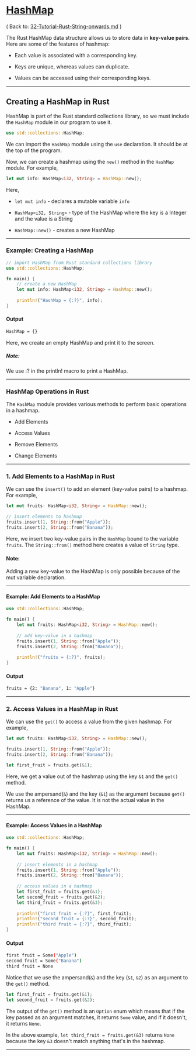 # [HashMap](https://www.programiz.com/rust/hashmap)

( Back to: [32-Tutorial-Rust-String-onwards.md](/documentation/32-Tutorial-Rust-String-onwards.md) )

The Rust HashMap data structure allows us to store data in **key-value pairs**. Here are some of the features of hashmap:

- Each value is associated with a corresponding key.

- Keys are unique, whereas values can duplicate.

- Values can be accessed using their corresponding keys.

____

## Creating a HashMap in Rust

HashMap is part of the Rust standard collections library, so we must include the `HashMap` module in our program to use it.

```rust
use std::collections::HashMap;
```

We can import the `HashMap` module using the `use` declaration. It should be at the top of the program.

Now, we can create a hashmap using the `new()` method in the `HashMap` module. For example,

```rust
let mut info: HashMap<i32, String> = HashMap::new();
```

Here,

- `let mut info` - declares a mutable variable `info`

- `HashMap<i32, String>` - type of the HashMap where the key is a Integer and the value is a String

- `HashMap::new()` - creates a new HashMap

____

### Example: Creating a HashMap

```rust
// import HashMap from Rust standard collections library
use std::collections::HashMap;

fn main() {
    // create a new HashMap
    let mut info: HashMap<i32, String> = HashMap::new();
    
    println!("HashMap = {:?}", info);
}
```

#### Output

```bash
HashMap = {}
```

Here, we create an empty HashMap and print it to the screen.

##### Note:

We use :? in the println! macro to print a HashMap.

____

### HashMap Operations in Rust

The `HashMap` module provides various methods to perform basic operations in a hashmap.

- Add Elements

- Access Values

- Remove Elements

- Change Elements

____

### 1. Add Elements to a HashMap in Rust

We can use the `insert()` to add an element (key-value pairs) to a hashmap. For example,

```rust
let mut fruits: HashMap<i32, String> = HashMap::new();

// insert elements to hashmap
fruits.insert(1, String::from("Apple"));
fruits.insert(2, String::from("Banana"));
```

Here, we insert two key-value pairs in the `HashMap` bound to the variable `fruits`. The `String::from()` method here creates a value of `String` type.

#### Note:

Adding a new key-value to the HashMap is only possible because of the mut variable declaration.

____

#### Example: Add Elements to a HashMap

```rust
use std::collections::HashMap;

fn main() {
    let mut fruits: HashMap<i32, String> = HashMap::new();
    
    // add key-value in a hashmap
    fruits.insert(1, String::from("Apple"));
    fruits.insert(2, String::from("Banana"));
    
    println!("fruits = {:?}", fruits);
}
```

#### Output

```bash
fruits = {2: "Banana", 1: "Apple"}
```

____

### 2. Access Values in a HashMap in Rust

We can use the `get()` to access a value from the given hashmap. For example,

```rust
let mut fruits: HashMap<i32, String> = HashMap::new();

fruits.insert(1, String::from("Apple"));
fruits.insert(2, String::from("Banana"));

let first_fruit = fruits.get(&1);
```

Here, we get a value out of the hashmap using the key `&1` and the `get()` method.

We use the ampersand(`&`) and the key (`&1`) as the argument because `get()` returns us a reference of the value. It is not the actual value in the HashMap.

____

#### Example: Access Values in a HashMap

```rust
use std::collections::HashMap;

fn main() {
    let mut fruits: HashMap<i32, String> = HashMap::new();
    
    // insert elements in a hashmap
    fruits.insert(1, String::from("Apple"));
    fruits.insert(2, String::from("Banana"));
    
    // access values in a hashmap
    let first_fruit = fruits.get(&1);
    let second_fruit = fruits.get(&2);
    let third_fruit = fruits.get(&3);
    
    println!("first fruit = {:?}", first_fruit);
    println!("second fruit = {:?}", second_fruit);
    println!("third fruit = {:?}", third_fruit);
}
```

#### Output

```bash
first fruit = Some("Apple")
second fruit = Some("Banana")
third fruit = None
```

Notice that we use the ampersand(`&`) and the key (`&1`, `&2`) as an argument to the `get()` method.

```rust
let first_fruit = fruits.get(&1);
let second_fruit = fruits.get(&2); 
```

The output of the `get()` method is an `Option` enum which means that if the key passed as an argument matches, it returns `Some` value, and if it doesn't, it returns `None`.

In the above example, `let third_fruit = fruits.get(&3)` returns `None` because the key `&3` doesn't match anything that's in the hashmap.

____
